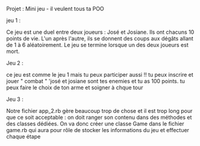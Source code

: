 Projet : Mini jeu - il veulent tous ta POO

jeu 1 :

Ce jeu est une duel entre deux joueurs : José et Josiane. Ils ont chacuns 10 points de vie. L'un après l'autre, 
ils se donnent des coups aux dégâts allant de 1 à 6 aléatoirement. Le jeu se termine lorsque un des deux joueurs est mort.

Jeu 2 :

ce jeu est comme le jeu 1 mais tu peux participer aussi !! tu peux inscrire et jouer " combat " 'josé et josiane sont tes enemies et tu as 100 points. 
tu peux faire le choix de ton arme et soigner à chque tour


Jeu 3 :

Notre fichier app_2.rb gère beaucoup trop de chose et il est trop long pour que ce soit acceptable : on doit ranger son contenu dans des méthodes et des classes dédiées.
On va donc créer une classe Game dans le fichier game.rb qui aura pour rôle de stocker les informations du jeu et effectuer chaque étape

